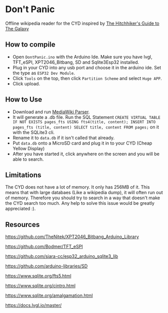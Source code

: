 # Don't Panic
Offline wikipedia reader for the CYD inspired by [The Hitchhiker's Guide to The Galaxy](https://en.wikipedia.org/wiki/The_Hitchhiker%27s_Guide_to_the_Galaxy)

## How to compile
- Open `DontPanic.ino` with the Arduino Ide. Make sure you have lvgl, TFT_eSPI, XPT2046_Bitbang, SD and Sqlite3Esp32 installed.
- Plug in your CYD into any usb port and choose it in the arduino ide. Set the type as `ESP32 Dev Module`.
- Click `Tools` on the top, then click `Partition Scheme` and select `Huge APP`.
- Click upload.

## How to Use
- Download and run [MediaWiki Parser](https://github.com/GlitchedPanda/MediaWikiParser).
- It will generate a .db file. Run the SQL Statement `CREATE VIRTUAL TABLE IF NOT EXISTS pages_fts USING fts4(title, content); INSERT INTO pages_fts (title, content) SELECT title, content FROM pages;` on it with the SQLite3 cli.
- Rename it to `data.db` if it isn't called that already.
- Put `data.db` onto a MicroSD card and plug it in to your CYD (Cheap Yellow Display)
- After you have started it, click anywhere on the screen and you will be able to search.

## Limitations
The CYD does not have a lot of memory. It only has 256MB of it. This means that with large databaes (Like a wikipedia dump), it will often run out of memory. Therefore you should try to search in a way that doesn't make the CYD search too much. Any help to solve this issue would be greatly appreciated :).

## Resources
https://github.com/TheNitek/XPT2046_Bitbang_Arduino_Library

https://github.com/Bodmer/TFT_eSPI

https://github.com/siara-cc/esp32_arduino_sqlite3_lib

https://github.com/arduino-libraries/SD


https://www.sqlite.org/fts5.html

https://www.sqlite.org/cintro.html

https://www.sqlite.org/amalgamation.html


https://docs.lvgl.io/master/
